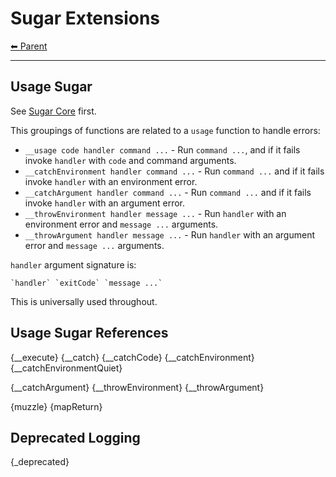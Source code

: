 # Sugar Extensions

<!-- TEMPLATE header 2 -->
[⬅ Parent ](../index.md)
<hr />

## Usage Sugar

See [Sugar Core](./_sugar.md) first.

This groupings of functions are related to a `usage` function to handle errors:

- `__usage code handler command ...` - Run `command ...`, and if it fails invoke `handler` with `code` and command
  arguments.
- `__catchEnvironment handler command ...` - Run `command ...` and if it fails invoke `handler` with an environment
  error.
- `__catchArgument handler command ...` - Run `command ...` and if it fails invoke `handler` with an argument error.
- `__throwEnvironment handler message ...` - Run `handler` with an environment error and `message ...` arguments.
- `__throwArgument handler message ...` - Run `handler` with an argument error and `message ...` arguments.

`handler` argument signature is:

    `handler` `exitCode` `message ...`

This is universally used throughout.

## Usage Sugar References

{__execute}
{__catch}
{__catchCode}
{__catchEnvironment}
{__catchEnvironmentQuiet}

{__catchArgument}
{__throwEnvironment}
{__throwArgument}

{muzzle}
{mapReturn}

## Deprecated Logging

{_deprecated}
